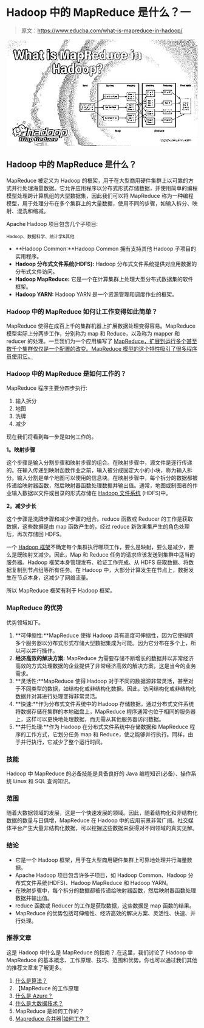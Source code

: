 # Hadoop 中的 MapReduce 是什么？一

> 原文：<https://www.educba.com/what-is-mapreduce-in-hadoop/>

![What is MapReduce in Hadoop?](img/16ca078968061484d23eeaa7cc595867.png)



## Hadoop 中的 MapReduce 是什么？

MapReduce 被定义为 Hadoop 的框架，用于在大型商用硬件集群上以可靠的方式并行处理海量数据。它允许应用程序以分布式形式存储数据，并使用简单的编程模型处理跨计算机组的大型数据集，因此我们可以将 MapReduce 称为一种编程模型，用于处理分布在多个集群上的大量数据，使用不同的步骤，如输入拆分、映射、混洗和缩减。

Apache Hadoop 项目包含几个子项目:

<small>Hadoop、数据科学、统计学&其他</small>

*   **Hadoop Common:**Hadoop Common 拥有支持其他 Hadoop 子项目的实用程序。
*   **Hadoop 分布式文件系统(HDFS):** Hadoop 分布式文件系统提供对应用数据的分布式文件访问。
*   **Hadoop MapReduce:** 它是一个在计算集群上处理大型分布式数据集的软件框架。
*   **Hadoop YARN:** Hadoop YARN 是一个资源管理和调度作业的框架。

### Hadoop 中的 MapReduce 如何让工作变得如此简单？

MapReduce 使得在成百上千的集群机器上扩展数据处理变得容易。MapReduce 模型实际上分两步工作，分别称为 map 和 Reduce，以及称为 mapper 和 reducer 的处理。一旦我们为一个应用编写了 [MapReduce，扩展到运行多个甚至数千个集群仅仅是一个配置的改变。MapReduce 模型的这个特性吸引了很多程序员使用它。](https://www.educba.com/what-is-mapreduce/)

### Hadoop 中的 MapReduce 是如何工作的？

MapReduce 程序主要分四步执行:

1.  输入拆分
2.  地图
3.  洗牌
4.  减少

现在我们将看到每一步是如何工作的。

**1。映射步骤**

这个步骤是输入分割步骤和映射步骤的组合。在映射步骤中，源文件是逐行传递的。在输入传递到映射函数作业之前，输入被分成固定大小的小块，称为输入拆分。输入分割是单个地图可以使用的信息块。在映射步骤中，每个拆分的数据都被传递给映射器函数，然后映射器函数处理数据并输出值。通常，地图或制图者的作业输入数据以文件或目录的形式存储在 [Hadoop 文件系统](https://www.educba.com/what-is-hdfs/) (HDFS)中。

**2。减少步长**

这个步骤是洗牌步骤和减少步骤的组合。reduce 函数或 Reducer 的工作是获取数据，这些数据是由 map 函数产生的，经过 reduce 新效果集产生的角色处理后，再次存储回 HDFS。

一个 [Hadoop 框架](https://www.educba.com/hadoop-framework/)不确定每个集群执行哪项工作，要么是映射，要么是减少，要么是既映射又减少。因此，Map 和 Reduce 任务的请求应该发送到集群中适当的服务器。Hadoop 框架本身管理发布、验证工作完成、从 HDFS 获取数据、将数据复制到节点组等所有任务。在 Hadoop 中，大部分计算发生在节点上，数据发生在节点本身，这减少了网络流量。

所以 MapReduce 框架有利于 Hadoop 框架。

### MapReduce 的优势

优势领域如下。

1.  **可伸缩性:**MapReduce 使得 Hadoop 具有高度可伸缩性，因为它使得跨多个服务器以分布式形式存储大型数据集成为可能。因为它分布在多个上，所以可以并行操作。
2.  **经济高效的解决方案:** MapReduce 为需要存储不断增长的数据并以非常经济高效的方式处理数据的企业提供了非常经济高效的解决方案，这是当今的业务需求。
3.  **灵活性:**MapReduce 使得 Hadoop 对于不同的数据源非常灵活，甚至对于不同类型的数据，如结构化或非结构化数据。因此，访问结构化或非结构化数据并对其进行处理变得非常灵活。
4.  **快速:**作为分布式文件系统中的 Hadoop 存储数据，通过分布式文件系统将数据存储在集群的本地磁盘上，MapReduce 程序通常也位于相同的服务器上，这样可以更快地处理数据，而无需从其他服务器访问数据。
5.  **并行处理:**作为 Hadoop 在分布式文件系统中存储数据和 MapReduce 程序的工作方式，它划分任务 map 和 Reduce，使之能够并行执行。同样，由于并行执行，它减少了整个运行时间。

### 技能

Hadoop 中 MapReduce 的必备技能是具备良好的 Java 编程知识(必备)、操作系统 Linux 和 SQL 查询知识。

### 范围

随着大数据领域的发展，这是一个快速发展的领域。因此，随着结构化和非结构化数据的数量与日俱增，MapReduce 在 Hadoop 中的应用前景非常广阔。社交媒体平台产生大量非结构化数据，可以挖掘这些数据来获得对不同领域的真实见解。

### 结论

*   它是一个 Hadoop 框架，用于在大型商用硬件集群上可靠地处理并行海量数据。
*   Apache Hadoop 项目包含许多子项目，如 Hadoop Common、Hadoop 分布式文件系统(HDFS)、Hadoop MapReduce 和 Hadoop YARN。
*   在映射步骤中，每个拆分的数据都被传递给映射器函数，然后映射器函数处理数据并输出值。
*   reduce 函数或 Reducer 的工作是获取数据，这些数据是 map 函数的结果。
*   MapReduce 的优势包括可伸缩性、经济高效的解决方案、灵活性、快速、并行处理。

### 推荐文章

这是 Hadoop 中什么是 MapReduce 的指南？.在这里，我们讨论了 Hadoop 中 MapReduce 的基本概念、工作原理、技巧、范围和优势。你也可以通过我们其他的推荐文章来了解更多。

1.  [什么是算法？](https://www.educba.com/what-is-an-algorithm/)
2.  【MapReduce 的工作原理
3.  [什么是 Azure？](https://www.educba.com/what-is-azure/)
4.  [什么是大数据技术？](https://www.educba.com/what-is-big-data-technology/)
5.  MapReduce 是如何工作的？
6.  [Mapreduce 合并器|如何工作？](https://www.educba.com/mapreduce-combiner/)





